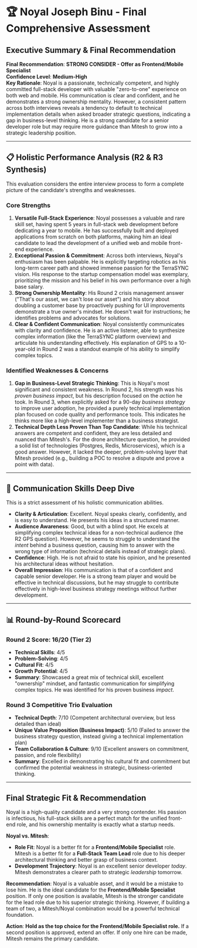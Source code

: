 
# 🏆 Noyal Joseph Binu - Final Comprehensive Assessment

## **Executive Summary & Final Recommendation**

**Final Recommendation**: **STRONG CONSIDER - Offer as Frontend/Mobile Specialist**  
**Confidence Level**: **Medium-High**  
**Key Rationale**: Noyal is a passionate, technically competent, and highly committed full-stack developer with valuable "zero-to-one" experience on both web and mobile. His communication is clear and confident, and he demonstrates a strong ownership mentality. However, a consistent pattern across both interviews reveals a tendency to default to technical implementation details when asked broader strategic questions, indicating a gap in business-level thinking. He is a strong candidate for a senior developer role but may require more guidance than Mitesh to grow into a strategic leadership position.

---

## 📋 **Holistic Performance Analysis (R2 & R3 Synthesis)**

This evaluation considers the entire interview process to form a complete picture of the candidate's strengths and weaknesses.

### **Core Strengths**

1.  **Versatile Full-Stack Experience**: Noyal possesses a valuable and rare skill set, having spent 5 years in full-stack web development before dedicating a year to mobile. He has successfully built and deployed applications from scratch on both platforms, making him an ideal candidate to lead the development of a unified web and mobile front-end experience.
2.  **Exceptional Passion & Commitment**: Across both interviews, Noyal's enthusiasm has been palpable. He is explicitly targeting robotics as his long-term career path and showed immense passion for the TerraSYNC vision. His response to the startup compensation model was exemplary, prioritizing the mission and his belief in his own performance over a high base salary.
3.  **Strong Ownership Mentality**: His Round 2 crisis management answer ("That's our asset, we can't lose our asset") and his story about doubling a customer base by proactively pushing for UI improvements demonstrate a true owner's mindset. He doesn't wait for instructions; he identifies problems and advocates for solutions.
4.  **Clear & Confident Communication**: Noyal consistently communicates with clarity and confidence. He is an active listener, able to synthesize complex information (like the TerraSYNC platform overview) and articulate his understanding effectively. His explanation of GPS to a 10-year-old in Round 2 was a standout example of his ability to simplify complex topics.

### **Identified Weaknesses & Concerns**

1.  **Gap in Business-Level Strategic Thinking**: This is Noyal's most significant and consistent weakness. In Round 2, his strength was his *proven business impact*, but his description focused on the *action* he took. In Round 3, when explicitly asked for a 90-day *business strategy* to improve user adoption, he provided a purely technical implementation plan focused on code quality and performance tools. This indicates he thinks more like a high-level implementer than a business strategist.
2.  **Technical Depth Less Proven Than Top Candidate**: While his technical answers are competent and confident, they are less detailed and nuanced than Mitesh's. For the drone architecture question, he provided a solid list of technologies (Postgres, Redis, Microservices), which is a good answer. However, it lacked the deeper, problem-solving layer that Mitesh provided (e.g., building a POC to resolve a dispute and prove a point with data).

---

## 🎤 **Communication Skills Deep Dive**

This is a strict assessment of his holistic communication abilities.

-   **Clarity & Articulation**: Excellent. Noyal speaks clearly, confidently, and is easy to understand. He presents his ideas in a structured manner.
-   **Audience Awareness**: Good, but with a blind spot. He excels at simplifying complex technical ideas for a non-technical audience (the R2 GPS question). However, he seems to struggle to understand the *intent* behind a business question, causing him to answer with the wrong type of information (technical details instead of strategic plans).
-   **Confidence**: High. He is not afraid to state his opinion, and he presented his architectural ideas without hesitation.
-   **Overall Impression**: His communication is that of a confident and capable senior developer. He is a strong team player and would be effective in technical discussions, but he may struggle to contribute effectively in high-level business strategy meetings without further development.

---

## 📊 **Round-by-Round Scorecard**

### **Round 2 Score: 16/20 (Tier 2)**
- **Technical Skills**: 4/5
- **Problem-Solving**: 4/5
- **Cultural Fit**: 4/5
- **Growth Potential**: 4/5
- **Summary**: Showcased a great mix of technical skill, excellent "ownership" mindset, and fantastic communication for simplifying complex topics. He was identified for his proven business *impact*.

### **Round 3 Competitive Trio Evaluation**
- **Technical Depth**: 7/10 (Competent architectural overview, but less detailed than ideal)
- **Unique Value Proposition (Business Impact)**: 5/10 (Failed to answer the business strategy question, instead giving a technical implementation plan)
- **Team Collaboration & Culture**: 9/10 (Excellent answers on commitment, passion, and role flexibility)
- **Summary**: Excelled in demonstrating his cultural fit and commitment but confirmed the potential weakness in strategic, business-oriented thinking.

---

## **Final Strategic Fit & Recommendation**

Noyal is a high-quality candidate and a very strong contender. His passion is infectious, his full-stack skills are a perfect match for the unified front-end role, and his ownership mentality is exactly what a startup needs.

**Noyal vs. Mitesh**:
-   **Role Fit**: Noyal is a better fit for a **Frontend/Mobile Specialist** role. Mitesh is a better fit for a **Full-Stack Team Lead** role due to his deeper architectural thinking and better grasp of business context.
-   **Development Trajectory**: Noyal is an excellent senior developer *today*. Mitesh demonstrates a clearer path to strategic *leadership* tomorrow.

**Recommendation**: Noyal is a valuable asset, and it would be a mistake to lose him. He is the ideal candidate for the **Frontend/Mobile Specialist** position. If only one position is available, Mitesh is the stronger candidate for the lead role due to his superior strategic thinking. However, if building a team of two, a Mitesh/Noyal combination would be a powerful technical foundation.

**Action**: **Hold as the top choice for the Frontend/Mobile Specialist role.** If a second position is approved, extend an offer. If only one hire can be made, Mitesh remains the primary candidate. 